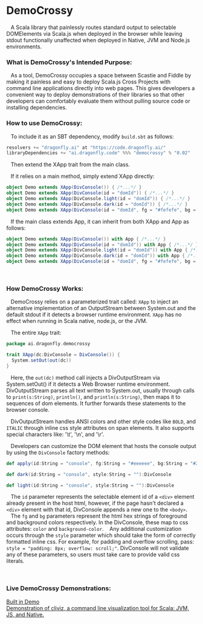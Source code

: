 # DemoCrossy


&nbsp;&nbsp;&nbsp;A Scala library that painlessly routes standard output to selectable DOMElements via Scala.js when deployed in the browser while leaving stdout functionally unaffected when deployed in Native, JVM and Node.js environments.
<br />

<h3>What is DemoCrossy's Intended Purpose:</h3>

&nbsp;&nbsp;&nbsp;As a tool, DemoCrossy occupies a space between Scastie and Fiddle by making it painless and easy to deploy Scala.js Cross Projects with command line applications directly into web pages.  This gives developers a convenient way to deploy demonstrations of their libraries so that other developers can comfortably evaluate them without pulling source code or installing dependencies.

<h3>How to use DemoCrossy:</h3>

&nbsp;&nbsp;&nbsp;To include it as an SBT dependency, modify `build.sbt` as follows:

```scala
resolvers += "dragonfly.ai" at "https://code.dragonfly.ai/"
libraryDependencies += "ai.dragonfly.code" %%% "democrossy" % "0.02"
```

&nbsp;&nbsp;&nbsp;Then extend the XApp trait from the main class.

&nbsp;&nbsp;&nbsp;If it relies on a main method, simply extend XApp directly:

```scala
object Demo extends XApp(DivConsole()) { /*...*/ }
object Demo extends XApp(DivConsole(id = "domId")) { /*...*/ }
object Demo extends XApp(DivConsole.light(id = "domId")) { /*...*/ }
object Demo extends XApp(DivConsole.dark(id = "domId")) { /*...*/ }
object Demo extends XApp(DivConsole(id = "domId", fg = "#fefefe", bg = "#3d3d3d", style = "padding: 8px; width: 50%;")) { /*...*/ }
```

&nbsp;&nbsp;&nbsp;If the main class extends App, it can inherit from both XApp and App as follows:

```scala
object Demo extends XApp(DivConsole()) with App { /*...*/ }
object Demo extends XApp(DivConsole(id = "domId")) with App { /*...*/ }
object Demo extends XApp(DivConsole.light(id = "domId")) with App { /*...*/ }
object Demo extends XApp(DivConsole.dark(id = "domId")) with App { /*...*/ }
object Demo extends XApp(DivConsole(id = "domId", fg = "#fefefe", bg = "#3d3d3d", style = "padding: 8px; width: 50%;")) with App { /*...*/ }
```
<br />
<h3>How DemoCrossy Works:</h3>

&nbsp;&nbsp;&nbsp;DemoCrossy relies on a parameterized trait called: `XApp` to inject an alternative implementation of an OutputStream between System.out and the default stdout if it detects a browser runtime environment.  `XApp` has no effect when running in Scala native, node.js, or the JVM.

&nbsp;&nbsp;&nbsp;The entire `XApp` trait:
```scala
package ai.dragonfly.democrossy

trait XApp(dc:DivConsole = DivConsole()) {
  System.setOut(out(dc))
}
```
&nbsp;&nbsp;&nbsp;Here, the `out(dc)` method call injects a DivOutputStream via System.setOut() if it detects a Web Browser runtime environment.  DivOutputStream parses all text written to System.out, usually through calls to `print(s:String)`, `println()`, and `println(s:String)`, then maps it to sequences of dom elements.  It further forwards these statements to the browser console.

&nbsp;&nbsp;&nbsp;DivOutputStream handles ANSI colors and other style codes like `BOLD`, and `ITALIC` through inline css style attributes on span elements.  It also supports special characters like: '\t', '\n', and '\r'.

&nbsp;&nbsp;&nbsp;Developers can customize the DOM element that hosts the console output by using the `DivConsole` factory methods:

```scala
def apply(id:String = "console", fg:String = "#eeeeee", bg:String = "#2b2b2b", style:String = ""):DivConsole

def dark(id:String = "console", style:String = ""):DivConsole

def light(id:String = "console", style:String = ""):DivConsole
```

&nbsp;&nbsp;&nbsp;The `id` parameter represents the selectable element id of a `<div>` element already present in the host html, however, if the page hasn't declared a `<div>` element with that id, DivConsole appends a new one to the `<body>`.
&nbsp;&nbsp;&nbsp;The `fg` and `bg` parameters represent the html hex strings of foreground and background colors respectively.  In the DivConsole, these map to css attributes: `color` and `background-color`.
&nbsp;&nbsp;&nbsp;Any additional customization occurs through the `style` parameter which should take the form of correctly formatted inline css.  For example, for padding and overflow scrolling, pass: `style = "padding: 8px; overflow: scroll;"`.  DivConsole will not validate any of these parameters, so users must take care to provide valid css literals.

<br />
<h3>Live DemoCrossy Demonstrations:</h3>

<a href="https://dragonfly-ai.github.io/DemoCrossy/">Built in Demo</a><br />
<a href="https://dragonfly.ai/cliviz/index.html">Demonstration of cliviz, a command line visualization tool for Scala: JVM, JS, and Native.</a>